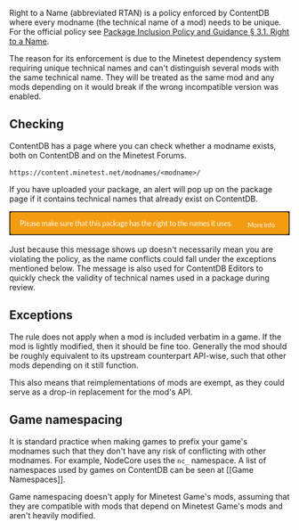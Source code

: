 Right to a Name (abbreviated RTAN) is a policy enforced by ContentDB where every modname (the technical name of a mod) needs to be unique. For the official policy see [Package Inclusion Policy and Guidance § 3.1. Right to a Name](https://content.minetest.net/policy_and_guidance/#31-right-to-a-name).

The reason for its enforcement is due to the Minetest dependency system requiring unique technical names and can't distinguish several mods with the same technical name. They will be treated as the same mod and any mods depending on it would break if the wrong incompatible version was enabled.

## Checking
ContentDB has a page where you can check whether a modname exists, both on ContentDB and on the Minetest Forums.

```
https://content.minetest.net/modnames/<modname>/
```

If you have uploaded your package, an alert will pop up on the package page if it contains technical names that already exist on ContentDB.

!["Please make sure that this package has the right to the names it uses."](/images/cdb_rtan_warning.webp)

Just because this message shows up doesn't necessarily mean you are violating the policy, as the name conflicts could fall under the exceptions mentioned below. The message is also used for ContentDB Editors to quickly check the validity of technical names used in a package during review.

## Exceptions
The rule does not apply when a mod is included verbatim in a game. If the mod is lightly modified, then it should be fine too. Generally the mod should be roughly equivalent to its upstream counterpart API-wise, such that other mods depending on it still function.

This also means that reimplementations of mods are exempt, as they could serve as a drop-in replacement for the mod's API.

## Game namespacing
It is standard practice when making games to prefix your game's modnames such that they don't have any risk of conflicting with other modnames. For example, NodeCore uses the `nc_` namespace. A list of namespaces used by games on ContentDB can be seen at [[Game Namespaces]].

Game namespacing doesn't apply for Minetest Game's mods, assuming that they are compatible with mods that depend on Minetest Game's mods and aren't heavily modified.